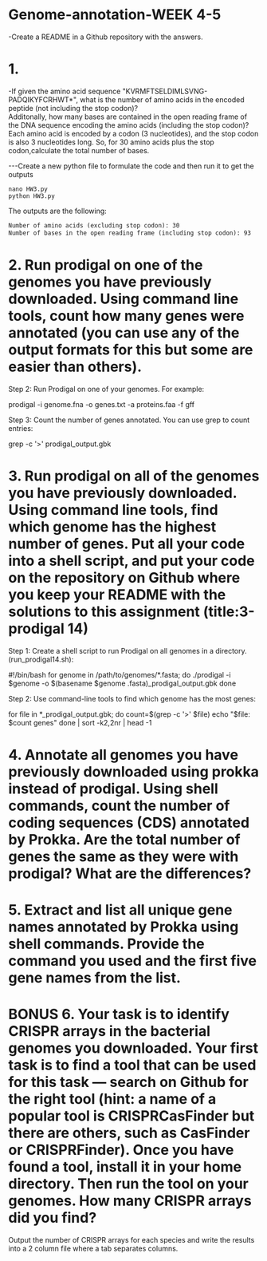 # Genome-annotation-WEEK 4-5
-Create a README in a Github repository with the answers.

# 1. 
-If given the amino acid sequence "KVRMFTSELDIMLSVNG-PADQIKYFCRHWT*", what is the number of amino acids in the encoded peptide (not including the stop codon)?    
Additonally, how many bases are contained in the open reading frame of the DNA sequence encoding the amino acids (including the stop codon)?    
Each amino acid is encoded by a codon (3 nucleotides), and the stop codon is also 3 nucleotides long. So, for 30 amino acids plus the stop codon,calculate the total number of bases.    

---Create a new python file to formulate the code and then run it to get the outputs    
```
nano HW3.py
python HW3.py
```
The outputs are the following:

```markdown
Number of amino acids (excluding stop codon): 30
Number of bases in the open reading frame (including stop codon): 93
```

# 2. Run prodigal on one of the genomes you have previously downloaded. Using command line tools, count how many genes were annotated (you can use any of the output formats for this but some are easier than others).

Step 2: Run Prodigal on one of your genomes. For example:

prodigal -i genome.fna -o genes.txt -a proteins.faa -f gff

Step 3: Count the number of genes annotated. You can use grep to count entries:

grep -c '>' prodigal_output.gbk

# 3. Run prodigal on all of the genomes you have previously downloaded. Using command line tools, find which genome has the highest number of genes. Put all your code into a shell script, and put your code on the repository on Github where you keep your README with the solutions to this assignment (title:3-prodigal 14)

Step 1: Create a shell script to run Prodigal on all genomes in a directory. (run_prodigal14.sh):

#!/bin/bash
for genome in /path/to/genomes/*.fasta; do
    ./prodigal -i $genome -o $(basename $genome .fasta)_prodigal_output.gbk
done

Step 2: Use command-line tools to find which genome has the most genes:


for file in *_prodigal_output.gbk; do
    count=$(grep -c '>' $file)
    echo "$file: $count genes"
done | sort -k2,2nr | head -1

# 4. Annotate all genomes you have previously downloaded using prokka instead of prodigal. Using shell commands, count the number of coding sequences (CDS) annotated by Prokka. Are the total number of genes the same as they were with prodigal? What are the differences?


# 5. Extract and list all unique gene names annotated by Prokka using shell commands. Provide the command you used and the first five gene names from the list.


# BONUS 6. Your task is to identify CRISPR arrays in the bacterial genomes you downloaded. Your first task is to find a tool that can be used for this task — search on Github for the right tool (hint: a name of a popular tool is CRISPRCasFinder but there are others, such as CasFinder or CRISPRFinder). Once you have found a tool, install it in your home directory. Then run the tool on your genomes. How many CRISPR arrays did you find?
Output the number of CRISPR arrays for each species and write the results into a 2 column file where a tab separates columns.


